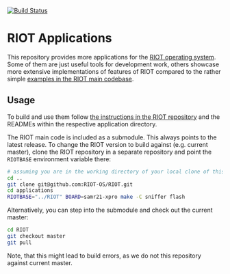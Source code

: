 [![Build Status](https://travis-ci.org/RIOT-OS/applications.svg?branch=master)](https://travis-ci.org/RIOT-OS/applications)

# RIOT Applications

This repository provides more applications for the [RIOT operating system][riot-repo].
Some of them are just useful tools for development work, others showcase
more extensive implementations of features of RIOT compared to the rather simple
[examples in the RIOT main codebase][riot-repo/examples].

## Usage

To build and use them follow [the instructions in the RIOT repository][getting-started]
and the READMEs within the respective application directory.

The RIOT main code is included as a submodule. This always points to the latest
release. To change the RIOT version to build against (e.g. current master),
clone the RIOT repository in a separate repository and point the `RIOTBASE`
environment variable there:

```sh
# assuming you are in the working directory of your local clone of this repo
cd ..
git clone git@github.com:RIOT-OS/RIOT.git
cd applications
RIOTBASE="../RIOT" BOARD=samr21-xpro make -C sniffer flash
```

Alternatively, you can step into the submodule and check out the current master:

```sh
cd RIOT
git checkout master
git pull
```

Note, that this might lead to build errors, as we do not this repository against
current master.

[riot-repo]: https://github.com/RIOT-OS/RIOT
[riot-repo/examples]: https://github.com/RIOT-OS/RIOT/tree/master/examples
[getting-started]: https://github.com/RIOT-OS/RIOT/blob/master/README.md#getting-started
